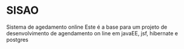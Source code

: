 # SISAO
Sistema de agedamento online
Este é a base para um projeto de desenvolvimento de agendamento on line em javaEE, jsf, hibernate e postgres
